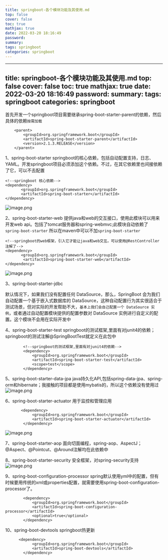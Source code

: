 ```yaml
---
title: springboot-各个模块功能及其使用.md
top: false
cover: false
toc: true
mathjax: true
date: 2022-03-20 18:16:49
password:
summary:
tags: springboot
categories: springboot
---
```

---
title: springboot-各个模块功能及其使用.md
top: false
cover: false
toc: true
mathjax: true
date: 2022-03-20 18:16:49
password:
summary:
tags: springboot
categories: springboot
---
首先开发一个springboot项目需要继承spring-boot-starter-parent的依赖，然后具体的依赖`按需加载`
~~~
	<parent>
		<groupId>org.springframework.boot</groupId>
		<artifactId>spring-boot-starter-parent</artifactId>
		<version>2.1.3.RELEASE</version>
	</parent>
~~~

1、spring-boot-starter
springboot的核心依赖，包括自动配置支持，日志、YAML。开发springboot项目必须添加这个依赖。不过，在其它依赖里也间接依赖了它，可以不去配置

~~~
<!--springboot 核心依赖-->
<dependency>
       <groupId>org.springframework.boot</groupId>
       <artifactId>spring-boot-starter</artifactId>
</dependency>
~~~
![image.png](https://upload-images.jianshu.io/upload_images/13965490-7b77488bff454dc6.png?imageMogr2/auto-orient/strip%7CimageView2/2/w/1240)


2、spring-boot-starter-web
提供java和web的交互接口，使用此模块可以用来开发web api。包括了tomcat服务器和spring-webmvc;此模块自动依赖了`spring-boot-starter` 所以在maven中可以不加`spring-boot-starter`
~~~
<!--springboot的web框架，引入它才能让java和web交互。可以使用@RestController注解了-->
<dependency>
       <groupId>org.springframework.boot</groupId>
        <artifactId>spring-boot-starter-web</artifactId>
</dependency>
~~~

![image.png](https://upload-images.jianshu.io/upload_images/13965490-8a0c2af25ca1f8d5.png?imageMogr2/auto-orient/strip%7CimageView2/2/w/1240)


3、spring-boot-starter-jdbc

默认情况下，如果我们没有配置任何 DataSource，那么，SpringBoot 会为我们自动配置一个基于嵌入式数据库的 DataSource，这种自动配置行为其实很适合于测试场景，但对实际的开发帮助不大，`基本上我们会自己配置一个 DataSource 实例`，或者通过自动配置模块提供的配置参数对 DataSource 实例进行自定义的配置。这个模块不会用在实际开发中

4、spring-boot-starter-test
springboot的测试框架,里面有对junit4的依赖；springboot的测试注解@SpringBootTest就定义在此包中
~~~
        <!--springboot的测试框架,里面有对junit4的依赖-->
        <dependency>
            <groupId>org.springframework.boot</groupId>
            <artifactId>spring-boot-starter-test</artifactId>
            <scope>test</scope>
        </dependency>
~~~


5、spring-boot-starter-data-jpa
java持久化API,包括spring-data-jpa、spring-orm和hibernate；我接触的项目都是使用mybatis的，所以这个依赖没有使用过
![image.png](https://upload-images.jianshu.io/upload_images/13965490-ca27a607e8b3a811.png?imageMogr2/auto-orient/strip%7CimageView2/2/w/1240)


6、spring-boot-starter-actuator
用于监控和管理应用
~~~
       <dependency>
            <groupId>org.springframework.boot</groupId>
            <artifactId>spring-boot-starter-actuator</artifactId>
        </dependency>
~~~
![image.png](https://upload-images.jianshu.io/upload_images/13965490-53df61c368ab0066.png?imageMogr2/auto-orient/strip%7CimageView2/2/w/1240)



7、spring-boot-starter-aop
面向切面编程，spring-aop、AspectJ；@Aspect、@Pointcut、@Around注解均在此依赖中




8、spring-boot-starter-security
安全框架，对spring-security支持
![image.png](https://upload-images.jianshu.io/upload_images/13965490-d1ac47960539322f.png?imageMogr2/auto-orient/strip%7CimageView2/2/w/1240)


9、spring-boot-configuration-processor
spring默认使用yml中的配置，但有时候要用传统的xml或properties配置，就需要使用spring-boot-configuration-processor了。


~~~
		<dependency>
			<groupId>org.springframework.boot</groupId>
			<artifactId>spring-boot-configuration-processor</artifactId>
			<optional>true</optional>
		</dependency>
~~~


10、spring-boot-devtools
springboot热更新
~~~
      <dependency>
            <groupId>org.springframework.boot</groupId>
            <artifactId>spring-boot-devtools</artifactId>
        </dependency>
~~~
